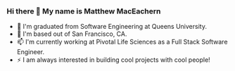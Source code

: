 ### Hi there 👋 My name is Matthew MacEachern

- 🌱 I'm graduated from Software Engineering at Queens University.
- 💬 I'm based out of San Francisco, CA.
- 📫 I'm currently working at Pivotal Life Sciences as a Full Stack Software Engineer.
- ⚡ I am always interested in building cool projects with cool people!
